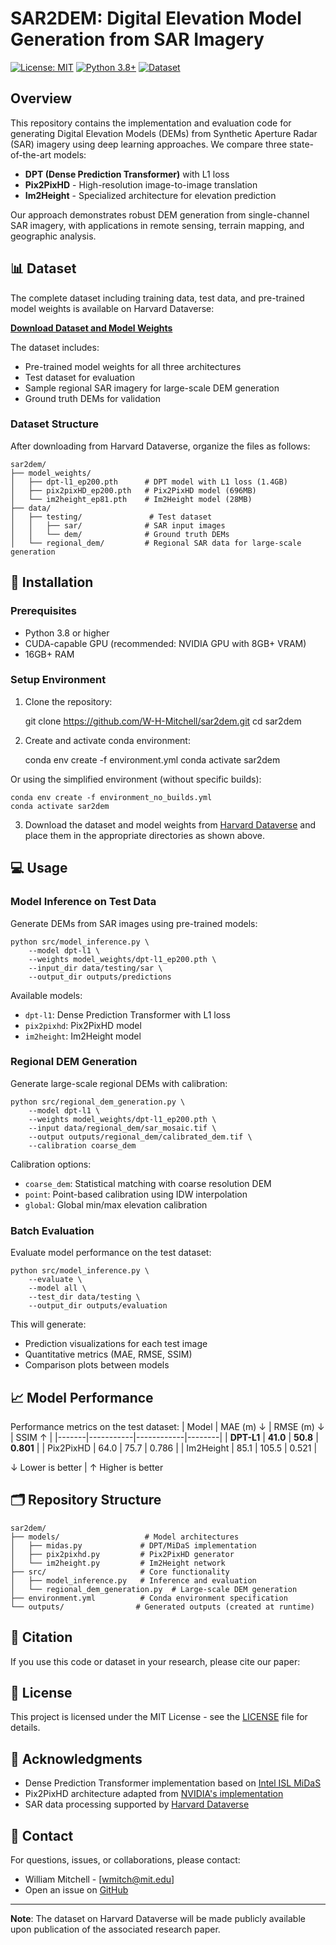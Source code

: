 # SAR2DEM: Digital Elevation Model Generation from SAR Imagery

[![License: MIT](https://img.shields.io/badge/License-MIT-yellow.svg)](https://opensource.org/licenses/MIT)
[![Python 3.8+](https://img.shields.io/badge/python-3.8+-blue.svg)](https://www.python.org/downloads/)
[![Dataset](https://img.shields.io/badge/Dataset-Harvard%20Dataverse-red)](https://dataverse.harvard.edu/dataset.xhtml?persistentId=doi:10.7910/DVN/YFR2GM)

## Overview

This repository contains the implementation and evaluation code for generating Digital Elevation Models (DEMs) from Synthetic Aperture Radar (SAR) imagery using deep learning approaches. We compare three state-of-the-art models:

- **DPT (Dense Prediction Transformer)** with L1 loss
- **Pix2PixHD** - High-resolution image-to-image translation
- **Im2Height** - Specialized architecture for elevation prediction

Our approach demonstrates robust DEM generation from single-channel SAR imagery, with applications in remote sensing, terrain mapping, and geographic analysis.

## 📊 Dataset

The complete dataset including training data, test data, and pre-trained model weights is available on Harvard Dataverse:

**[Download Dataset and Model Weights](https://dataverse.harvard.edu/dataset.xhtml?persistentId=doi:10.7910/DVN/YFR2GM)**

The dataset includes:
- Pre-trained model weights for all three architectures
- Test dataset for evaluation
- Sample regional SAR imagery for large-scale DEM generation
- Ground truth DEMs for validation

### Dataset Structure

After downloading from Harvard Dataverse, organize the files as follows:

    sar2dem/
    ├── model_weights/
    │   ├── dpt-l1_ep200.pth      # DPT model with L1 loss (1.4GB)
    │   ├── pix2pixHD_ep200.pth   # Pix2PixHD model (696MB)
    │   └── im2height_ep81.pth    # Im2Height model (28MB)
    ├── data/
    │   ├── testing/               # Test dataset
    │   │   ├── sar/              # SAR input images
    │   │   └── dem/              # Ground truth DEMs
    │   └── regional_dem/         # Regional SAR data for large-scale generation

## 🚀 Installation

### Prerequisites

- Python 3.8 or higher
- CUDA-capable GPU (recommended: NVIDIA GPU with 8GB+ VRAM)
- 16GB+ RAM

### Setup Environment

1. Clone the repository:

    git clone https://github.com/W-H-Mitchell/sar2dem.git
    cd sar2dem

2. Create and activate conda environment:

    conda env create -f environment.yml
    conda activate sar2dem

Or using the simplified environment (without specific builds):

    conda env create -f environment_no_builds.yml
    conda activate sar2dem

3. Download the dataset and model weights from [Harvard Dataverse](https://dataverse.harvard.edu/dataset.xhtml?persistentId=doi:10.7910/DVN/YFR2GM) and place them in the appropriate directories as shown above.

## 💻 Usage

### Model Inference on Test Data

Generate DEMs from SAR images using pre-trained models:

    python src/model_inference.py \
        --model dpt-l1 \
        --weights model_weights/dpt-l1_ep200.pth \
        --input_dir data/testing/sar \
        --output_dir outputs/predictions

Available models:
- `dpt-l1`: Dense Prediction Transformer with L1 loss
- `pix2pixhd`: Pix2PixHD model
- `im2height`: Im2Height model

### Regional DEM Generation

Generate large-scale regional DEMs with calibration:

    python src/regional_dem_generation.py \
        --model dpt-l1 \
        --weights model_weights/dpt-l1_ep200.pth \
        --input data/regional_dem/sar_mosaic.tif \
        --output outputs/regional_dem/calibrated_dem.tif \
        --calibration coarse_dem

Calibration options:
- `coarse_dem`: Statistical matching with coarse resolution DEM
- `point`: Point-based calibration using IDW interpolation
- `global`: Global min/max elevation calibration

### Batch Evaluation

Evaluate model performance on the test dataset:

    python src/model_inference.py \
        --evaluate \
        --model all \
        --test_dir data/testing \
        --output_dir outputs/evaluation

This will generate:
- Prediction visualizations for each test image
- Quantitative metrics (MAE, RMSE, SSIM)
- Comparison plots between models

## 📈 Model Performance

Performance metrics on the test dataset:
| Model | MAE (m) ↓ | RMSE (m) ↓ | SSIM ↑ |
|-------|-----------|------------|--------|
| **DPT-L1** | **41.0** | **50.8** | **0.801** |
| Pix2PixHD | 64.0 | 75.7 | 0.786 |
| Im2Height | 85.1 | 105.5 | 0.521 |

↓ Lower is better | ↑ Higher is better

## 🗂️ Repository Structure
    sar2dem/
    ├── models/                   # Model architectures
    │   ├── midas.py             # DPT/MiDaS implementation
    │   ├── pix2pixhd.py         # Pix2PixHD generator
    │   └── im2height.py         # Im2Height network
    ├── src/                     # Core functionality
    │   ├── model_inference.py   # Inference and evaluation
    │   └── regional_dem_generation.py  # Large-scale DEM generation
    ├── environment.yml          # Conda environment specification
    └── outputs/                # Generated outputs (created at runtime)

## 📝 Citation
If you use this code or dataset in your research, please cite our paper:


## 📄 License
This project is licensed under the MIT License - see the [LICENSE](LICENSE) file for details.

## 🙏 Acknowledgments

- Dense Prediction Transformer implementation based on [Intel ISL MiDaS](https://github.com/isl-org/MiDaS)
- Pix2PixHD architecture adapted from [NVIDIA's implementation](https://github.com/NVIDIA/pix2pixHD)
- SAR data processing supported by [Harvard Dataverse](https://dataverse.harvard.edu/)

## 📧 Contact

For questions, issues, or collaborations, please contact:
- William Mitchell - [wmitch@mit.edu]
- Open an issue on [GitHub](https://github.com/W-H-Mitchell/sar2dem/issues)

---

**Note**: The dataset on Harvard Dataverse will be made publicly available upon publication of the associated research paper.